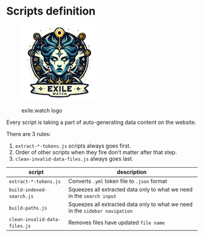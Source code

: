 # Scripts definition

<figure><img src="../../../.gitbook/assets/exile.watch logo" alt="" width="200"><figcaption><p>exile.watch logo</p></figcaption></figure>

Every script is taking a part of auto-generating data content on the website.

There are 3 rules:

1. `extract-*-tokens.js` scripts always goes first.
2. Order of other scripts when they fire don't matter after that step.
3. `clean-invalid-data-files.js` always goes last.

| script                        | description                                                                  |
| ----------------------------- | ---------------------------------------------------------------------------- |
| `extract-*-tokens.js`         | Converts `.yml` token file to `.json` format                                 |
| `build-indexed-search.js`     | Squeezes all extracted data only to what we need in the `search input`       |
| `build-paths.js`              | Squeezes all extracted data only to what we need in the `sidebar navigation` |
| `clean-invalid-data-files.js` | Removes files have updated `file name`                                       |
